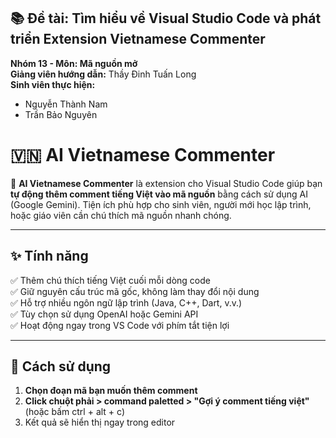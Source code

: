 ## 📚 Đề tài: Tìm hiểu về Visual Studio Code và phát triển Extension Vietnamese Commenter

**Nhóm 13 - Môn: Mã nguồn mở**  
**Giảng viên hướng dẫn:** Thầy Đinh Tuấn Long  
**Sinh viên thực hiện:**

- Nguyễn Thành Nam
- Trần Bảo Nguyên

# 🇻🇳 AI Vietnamese Commenter

🧠 **AI Vietnamese Commenter** là extension cho Visual Studio Code giúp bạn **tự động thêm comment tiếng Việt vào mã nguồn** bằng cách sử dụng AI (Google Gemini). Tiện ích phù hợp cho sinh viên, người mới học lập trình, hoặc giáo viên cần chú thích mã nguồn nhanh chóng.

---

## ✨ Tính năng

✅ Thêm chú thích tiếng Việt cuối mỗi dòng code  
✅ Giữ nguyên cấu trúc mã gốc, không làm thay đổi nội dung  
✅ Hỗ trợ nhiều ngôn ngữ lập trình (Java, C++, Dart, v.v.)  
✅ Tùy chọn sử dụng OpenAI hoặc Gemini API  
✅ Hoạt động ngay trong VS Code với phím tắt tiện lợi

---

## 🚀 Cách sử dụng

1. **Chọn đoạn mã bạn muốn thêm comment**
2. **Click chuột phải > command paletted > "Gợi ý comment tiếng việt"**  
   (hoặc bấm ctrl + alt + c)
3. Kết quả sẽ hiển thị ngay trong editor
